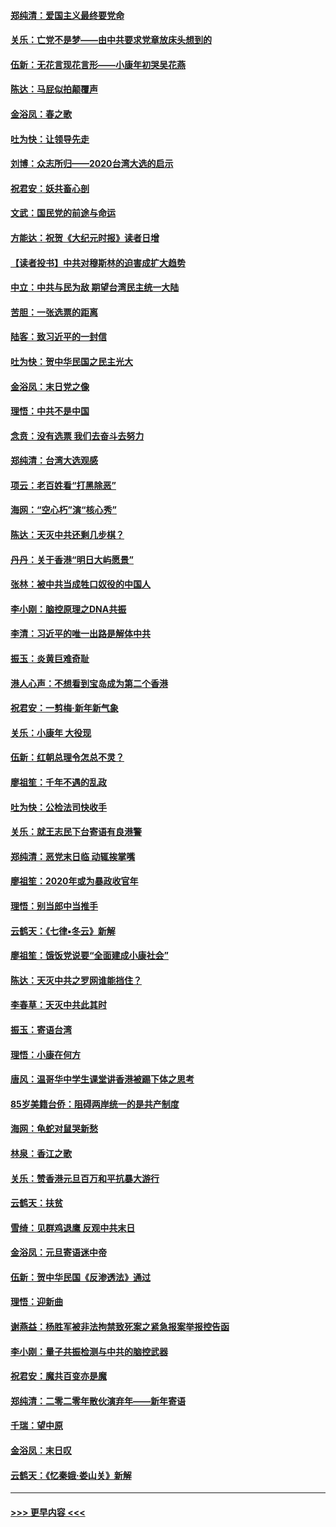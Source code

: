 #### [郑纯清：爱国主义最终要党命](../pages/nsc993/n11802197.md?t=01181901) 
#### [关乐：亡党不是梦——由中共要求党章放床头想到的](../pages/nsc993/n11802156.md?t=01181901) 
#### [伍新：无花言现花言形——小康年初哭吴花燕](../pages/nsc993/n11800044.md?t=01181901) 
#### [陈达：马屁似拍颠覆声](../pages/nsc993/n11800010.md?t=01181901) 
#### [金浴凤：春之歌](../pages/nsc993/n11797687.md?t=01181901) 
#### [吐为快：让领导先走](../pages/nsc993/n11797512.md?t=01181901) 
#### [刘博：众志所归——2020台湾大选的启示](../pages/nsc993/n11796878.md?t=01181901) 
#### [祝君安：妖共畜心剖](../pages/nsc993/n11794273.md?t=01181901) 
#### [文武：国民党的前途与命运](../pages/nsc993/n11794198.md?t=01181901) 
#### [方能达：祝贺《大纪元时报》读者日增](../pages/nsc993/n11793807.md?t=01181901) 
#### [【读者投书】中共对穆斯林的迫害成扩大趋势](../pages/nsc993/n11791371.md?t=01181901) 
#### [中立：中共与民为敌 期望台湾民主统一大陆](../pages/nsc993/n11790392.md?t=01181901) 
#### [苦胆：一张选票的距离](../pages/nsc993/n11788914.md?t=01181901) 
#### [陆客：致习近平的一封信](../pages/nsc993/n11788867.md?t=01181901) 
#### [吐为快：贺中华民国之民主光大](../pages/nsc993/n11788618.md?t=01181901) 
#### [金浴凤：末日党之像](../pages/nsc993/n11787475.md?t=01181901) 
#### [理悟：中共不是中国](../pages/nsc993/n11787463.md?t=01181901) 
#### [念贲：没有选票  我们去奋斗去努力](../pages/nsc993/n11787398.md?t=01181901) 
#### [郑纯清：台湾大选观感](../pages/nsc993/n11786210.md?t=01181901) 
#### [项云：老百姓看“打黑除恶”](../pages/nsc993/n11785398.md?t=01181901) 
#### [海网：“空心朽”演“核心秀”](../pages/nsc993/n11783874.md?t=01181901) 
#### [陈达：天灭中共还剩几步棋？](../pages/nsc993/n11783719.md?t=01181901) 
#### [丹丹：关于香港“明日大屿愿景”](../pages/nsc993/n11783273.md?t=01181901) 
#### [张林：被中共当成牲口奴役的中国人](../pages/nsc993/n11782397.md?t=01181901) 
#### [李小刚：脑控原理之DNA共振](../pages/nsc993/n11780962.md?t=01181901) 
#### [李清：习近平的唯一出路是解体中共](../pages/nsc993/n11780866.md?t=01181901) 
#### [振玉：炎黄巨难奇耻](../pages/nsc993/n11779632.md?t=01181901) 
#### [港人心声：不想看到宝岛成为第二个香港](../pages/nsc993/n11778817.md?t=01181901) 
#### [祝君安：一剪梅‧新年新气象](../pages/nsc993/n11776340.md?t=01181901) 
#### [关乐：小康年 大役现](../pages/nsc993/n11774213.md?t=01181901) 
#### [伍新：红朝总理令怎总不灵？](../pages/nsc993/n11770813.md?t=01181901) 
#### [廖祖笙：千年不遇的乱政](../pages/nsc993/n11770373.md?t=01181901) 
#### [吐为快：公检法司快收手](../pages/nsc993/n11770359.md?t=01181901) 
#### [关乐：就王志民下台寄语有良港警](../pages/nsc993/n11769903.md?t=01181901) 
#### [郑纯清：恶党末日临 动辄挨掌嘴](../pages/nsc993/n11769356.md?t=01181901) 
#### [廖祖笙：2020年或为暴政收官年](../pages/nsc993/n11768216.md?t=01181901) 
#### [理悟：别当郎中当推手](../pages/nsc993/n11768243.md?t=01181901) 
#### [云鹤天：《七律▪冬云》新解](../pages/nsc993/n11768204.md?t=01181901) 
#### [廖祖笙：饿饭党说要“全面建成小康社会”](../pages/nsc993/n11767482.md?t=01181901) 
#### [陈达：天灭中共之罗网谁能挡住？](../pages/nsc993/n11767465.md?t=01181901) 
#### [李春草：天灭中共此其时](../pages/nsc993/n11767452.md?t=01181901) 
#### [振玉：寄语台湾](../pages/nsc993/n11767432.md?t=01181901) 
#### [理悟：小康在何方](../pages/nsc993/n11767394.md?t=01181901) 
#### [唐风：温哥华中学生课堂讲香港被踢下体之思考](../pages/nsc993/n11766848.md?t=01181901) 
#### [85岁美籍台侨：阻碍两岸统一的是共产制度](../pages/nsc993/n11765043.md?t=01181901) 
#### [海网：龟蛇对鼠哭新愁](../pages/nsc993/n11764895.md?t=01181901) 
#### [林泉：香江之歌](../pages/nsc993/n11764415.md?t=01181901) 
#### [关乐：赞香港元旦百万和平抗暴大游行](../pages/nsc993/n11764382.md?t=01181901) 
#### [云鹤天：扶贫](../pages/nsc993/n11764245.md?t=01181901) 
#### [雪绮：见群鸡退鹰  反观中共末日](../pages/nsc993/n11762112.md?t=01181901) 
#### [金浴凤：元旦寄语迷中帝](../pages/nsc993/n11761788.md?t=01181901) 
#### [伍新：贺中华民国《反渗透法》通过](../pages/nsc993/n11761994.md?t=01181901) 
#### [理悟：迎新曲](../pages/nsc993/n11761152.md?t=01181901) 
#### [谢燕益：杨胜军被非法拘禁致死案之紧急报案举报控告函](../pages/nsc993/n11756134.md?t=01181901) 
#### [李小刚：量子共振检测与中共的脑控武器](../pages/nsc993/n11754518.md?t=01181901) 
#### [祝君安：魔共百变亦是魔](../pages/nsc993/n11754469.md?t=01181901) 
#### [郑纯清：二零二零年散伙演弃年——新年寄语](../pages/nsc993/n11754195.md?t=01181901) 
#### [千瑞：望中原](../pages/nsc993/n11754159.md?t=01181901) 
#### [金浴凤：末日叹](../pages/nsc993/n11752359.md?t=01181901) 
#### [云鹤天：《忆秦娥‧娄山关》新解](../pages/nsc993/n11752348.md?t=01181901) 

----
#### [ >>> 更早内容 <<< ](../indexes/nsc993-earlier.md)
